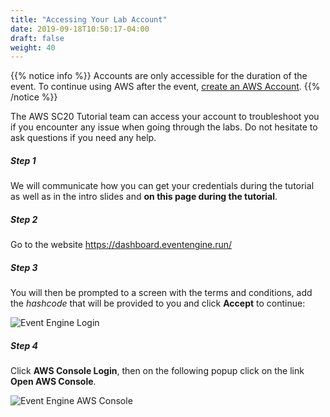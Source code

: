 ```yaml
---
title: "Accessing Your Lab Account"
date: 2019-09-18T10:50:17-04:00
draft: false
weight: 40
---
```


{{% notice info %}}
Accounts are only accessible for the duration of the event. To continue using AWS after the event, [create an AWS Account](https://aws.amazon.com/premiumsupport/knowledge-center/create-and-activate-aws-account/).
{{% /notice %}}

The AWS SC20 Tutorial team can access your account to troubleshoot you if you encounter any issue when going through the labs. Do not hesitate to ask questions if you need any help.

##### Step 1

We will communicate how you can get your credentials during the tutorial as well as in the intro slides and **on this page during the tutorial**.

##### Step 2

Go to the website https://dashboard.eventengine.run/

##### Step 3

You will then be prompted to a screen with the terms and conditions, add the *hashcode* that will be provided to you and click **Accept** to continue:

![Event Engine Login](/images/sc20/event-engine-login.png)

##### Step 4

Click **AWS Console Login**, then on the following popup click on the link **Open AWS Console**.

![Event Engine AWS Console](/images/sc20/event-engine-aws-console.png)

